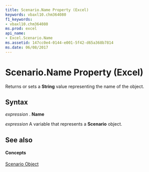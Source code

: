 ```yaml
---
title: Scenario.Name Property (Excel)
keywords: vbaxl10.chm364080
f1_keywords:
- vbaxl10.chm364080
ms.prod: excel
api_name:
- Excel.Scenario.Name
ms.assetid: 147cc0e4-0144-e001-5f42-d65a368b7814
ms.date: 06/08/2017
---
```



# Scenario.Name Property (Excel)

Returns or sets a **String** value representing the name of the object.


## Syntax

 _expression_ . **Name**

 _expression_ A variable that represents a **Scenario** object.


## See also


#### Concepts


[Scenario Object](scenario-object-excel.md)

